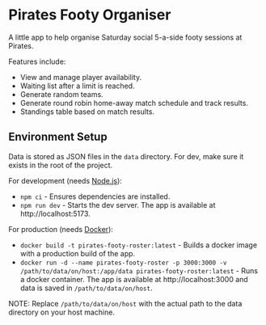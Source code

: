 # Pirates Footy Organiser

A little app to help organise Saturday social 5-a-side footy sessions at Pirates.

Features include:
- View and manage player availability.
- Waiting list after a limit is reached.
- Generate random teams.
- Generate round robin home-away match schedule and track results.
- Standings table based on match results.

## Environment Setup

Data is stored as JSON files in the `data` directory. For dev, make sure it exists in the root of the project.

For development (needs [Node.js](https://nodejs.org/en)):

- `npm ci` - Ensures dependencies are installed.
- `npm run dev` - Starts the dev server. The app is available at http://localhost:5173.

For production (needs [Docker](https://www.docker.com/)):

- `docker build -t pirates-footy-roster:latest` - Builds a docker image with a production build of the app.
- `docker run -d --name pirates-footy-roster -p 3000:3000 -v /path/to/data/on/host:/app/data pirates-footy-roster:latest` - Runs a docker container. The app is available at http://localhost:3000 and data is saved in `/path/to/data/on/host`.

NOTE: Replace `/path/to/data/on/host` with the actual path to the data directory on your host machine.

